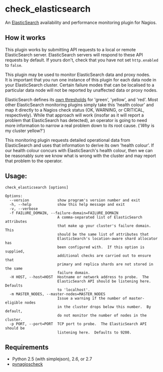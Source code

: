 check_elasticsearch
===================

An [ElasticSearch] availability and performance monitoring plugin for 
Nagios.

[ElasticSearch]: http://www.elasticsearch.org/


How it works
------------

This plugin works by submitting API requests to a local or remote 
ElasticSearch server.  ElasticSearch servers will respond to these API 
requests by default.  If yours don't, check that you have not set 
`http.enabled` to `false`.

This plugin may be used to monitor ElasticSearch data and proxy nodes.  
It is important that you run one instance of this plugin for each data 
node in your ElasticSearch cluster.  Certain failure modes that can be 
localised to a particular data node will not be reported by unaffected 
data or proxy nodes.

ElasticSearch defines its [own thresholds][cluster-health] for 'green', 
'yellow', and 'red'.  Most other ElasticSearch monitoring plugins simply 
take this 'health colour' and map it directly to a Nagios check status 
(OK, WARNING, or CRITICAL, respectively).  While that approach will work 
(insofar as it will report a problem that ElasticSearch has detected), 
an operator is going to need more information to narrow a real problem 
down to its root cause.  ('*Why* is my cluster yellow?')

This monitoring plugin requests detailed operational data from 
ElasticSearch and uses that information to derive its own 'health 
colour'.  If our health colour concurs with ElasticSearch's health 
colour, then we can be reasonably sure we know what is wrong with the 
cluster and may report that problem to the operator.

[cluster-health]: http://www.elasticsearch.org/guide/reference/api/admin-cluster-health.html

Usage:
-----
```
check_elasticsearch [options]

Options:
  --version             show program's version number and exit
  -h, --help            show this help message and exit
  -v, --verbose
  -f FAILURE_DOMAIN, --failure-domain=FAILURE_DOMAIN
                        A comma-separated list of ElasticSearch attributes
                        that make up your cluster's failure domain.  This
                        should be the same list of attributes that
                        ElasticSearch's location-aware shard allocator has
                        been configured with.  If this option is supplied,
                        additional checks are carried out to ensure that
                        primary and replica shards are not stored in the same
                        failure domain.
  -H HOST, --host=HOST  Hostname or network address to probe.  The
                        ElasticSearch API should be listening here.  Defaults
                        to 'localhost'.
  -m MASTER_NODES, --master-nodes=MASTER_NODES
                        Issue a warning if the number of master-eligible nodes
                        in the cluster drops below this number.  By default,
                        do not monitor the number of nodes in the cluster.
  -p PORT, --port=PORT  TCP port to probe.  The ElasticSearch API should be
                        listening here.  Defaults to 9200.

```

Requirements
------------

- Python 2.5 (with simplejson), 2.6, or 2.7
- [pynagioscheck][]

[pynagioscheck]: https://github.com/saj/pynagioscheck

